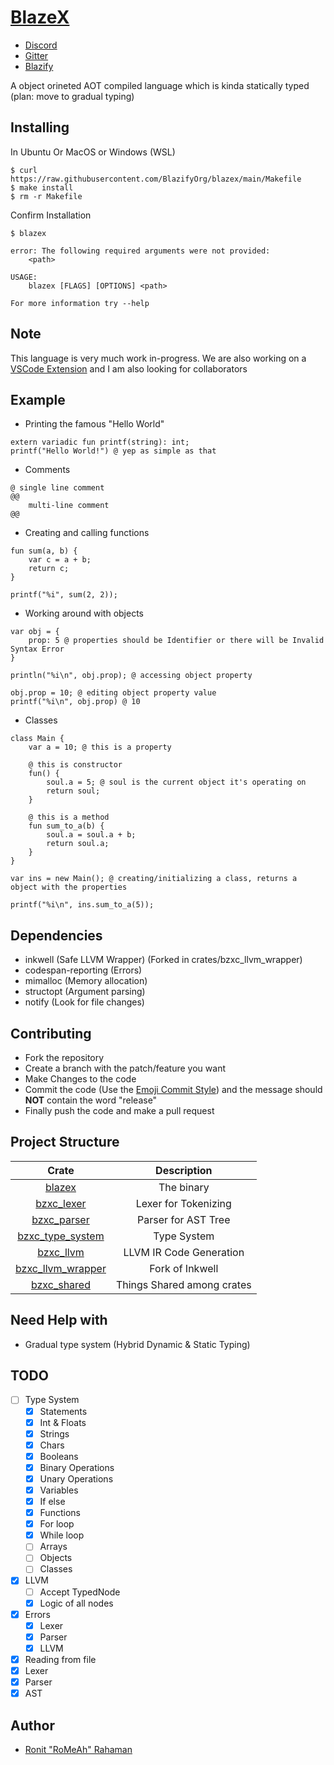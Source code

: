 # [BlazeX](https://blazex.blazify.rocks)

- [Discord](https://discord.gg/9bnpjqY)
- [Gitter](https://gitter.im/BlazifyOrg-blazex/community)
- [Blazify](https://blazify.rocks)

A object orineted AOT compiled language which is kinda statically typed (plan: move to gradual typing)

## Installing

In Ubuntu Or MacOS or Windows (WSL)

```shell
$ curl https://raw.githubusercontent.com/BlazifyOrg/blazex/main/Makefile
$ make install
$ rm -r Makefile
```

Confirm Installation

```shell
$ blazex
```

```
error: The following required arguments were not provided:
    <path>

USAGE:
    blazex [FLAGS] [OPTIONS] <path>

For more information try --help
```

## Note

This language is very much work in-progress. We are also working on a [VSCode Extension](https://github.com/BlazifyOrg/blazex-vscode) and I am also looking for collaborators

## Example

- Printing the famous "Hello World"

```bzx
extern variadic fun printf(string): int;
printf("Hello World!") @ yep as simple as that
```

- Comments

```bzx
@ single line comment
@@
	multi-line comment
@@
```

- Creating and calling functions

```bzx
fun sum(a, b) {
    var c = a + b;
    return c;
}

printf("%i", sum(2, 2));
```

- Working around with objects

```bzx
var obj = {
    prop: 5 @ properties should be Identifier or there will be Invalid Syntax Error
}

println("%i\n", obj.prop); @ accessing object property

obj.prop = 10; @ editing object property value
printf("%i\n", obj.prop) @ 10
```

- Classes

```bzx
class Main {
    var a = 10; @ this is a property

    @ this is constructor
    fun() {
        soul.a = 5; @ soul is the current object it's operating on
	    return soul;
    }

    @ this is a method
    fun sum_to_a(b) {
        soul.a = soul.a + b;
        return soul.a;
    }
}

var ins = new Main(); @ creating/initializing a class, returns a object with the properties

printf("%i\n", ins.sum_to_a(5));
```

## Dependencies

- inkwell (Safe LLVM Wrapper) (Forked in crates/bzxc_llvm_wrapper)
- codespan-reporting (Errors)
- mimalloc (Memory allocation)
- structopt (Argument parsing)
- notify (Look for file changes)

## Contributing

- Fork the repository
- Create a branch with the patch/feature you want
- Make Changes to the code
- Commit the code (Use the [Emoji Commit Style](https://github.com/BlazifyOrg/pretty-commits)) and the message should **NOT** contain the word "release"
- Finally push the code and make a pull request

## Project Structure

|                     Crate                     |        Description         |
| :-------------------------------------------: | :------------------------: |
|            [blazex](crates/blazex)            |         The binary         |
|        [bzxc_lexer](crates/bzxc_lexer)        |    Lexer for Tokenizing    |
|       [bzxc_parser](crates/bzxc_parser)       |    Parser for AST Tree     |
| [bzxc_type_system](crates/bzxc_type_checker)  |        Type System         |
|         [bzxc_llvm](crates/bzxc_llvm)         |  LLVM IR Code Generation   |
| [bzxc_llvm_wrapper](crates/bzxc_llvm_wrapper) |      Fork of Inkwell       |
|       [bzxc_shared](crates/bzxc_shared)       | Things Shared among crates |

## Need Help with

- Gradual type system (Hybrid Dynamic & Static Typing)

## TODO

- [ ] Type System
  - [x] Statements
  - [x] Int & Floats
  - [x] Strings
  - [x] Chars
  - [x] Booleans
  - [x] Binary Operations
  - [x] Unary Operations
  - [x] Variables
  - [x] If else
  - [x] Functions
  - [x] For loop
  - [x] While loop
  - [ ] Arrays
  - [ ] Objects
  - [ ] Classes
- [x] LLVM
  - [ ] Accept TypedNode
  - [x] Logic of all nodes
- [x] Errors
  - [x] Lexer
  - [x] Parser
  - [x] LLVM
- [x] Reading from file
- [x] Lexer
- [x] Parser
- [x] AST

## Author

- [Ronit "RoMeAh" Rahaman](https://blazify.rocks/team/)
